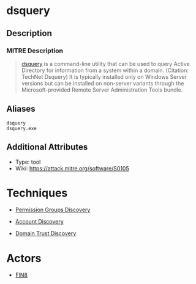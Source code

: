 
# dsquery

## Description

### MITRE Description

> [dsquery](https://attack.mitre.org/software/S0105) is a command-line utility that can be used to query Active Directory for information from a system within a domain. (Citation: TechNet Dsquery) It is typically installed only on Windows Server versions but can be installed on non-server variants through the Microsoft-provided Remote Server Administration Tools bundle.

## Aliases

```
dsquery
dsquery.exe
```

## Additional Attributes

* Type: tool
* Wiki: https://attack.mitre.org/software/S0105

# Techniques


* [Permission Groups Discovery](../techniques/Permission-Groups-Discovery.md)

* [Account Discovery](../techniques/Account-Discovery.md)
    
* [Domain Trust Discovery](../techniques/Domain-Trust-Discovery.md)
    

# Actors


* [FIN8](../actors/FIN8.md)

